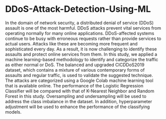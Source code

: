 # DDoS-Attack-Detection-Using-ML
In the domain of network security, a distributed denial of service (DDoS) assault is one of the most harmful. DDoS attacks prevent vital services from operating normally for many online applications. DDoS-affected systems continue to be busy with erroneous requests rather than provide services to actual users. Attacks like these are becoming more frequent and sophisticated every day. As a result, it is now challenging to identify these assaults and protect online services from them. In this study, we applied a machine learning-based methodology to identify and categorize the traffic as either normal or DoS. The balanced and upgraded CICDDoS2019 dataset, which contains a mixture of various contemporary forms of assaults and regular traffic, is used to validate the suggested technique. The attacks are categorized using a Google Colab machine learning tool that is available online. The performance of the Logistic Regression Classifier will be compared with that of K-Nearest Neighbor and Random Forest in this study. Oversampling and undersampling will be used to address the class imbalance in the dataset. In addition, hyperparameter adjustment will be used to enhance the performance of the classifying models.
